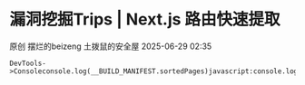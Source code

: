 #  漏洞挖掘Trips | Next.js 路由快速提取  
原创 摆烂的beizeng  土拨鼠的安全屋   2025-06-29 02:35  
  
```
DevTools->Consoleconsole.log(__BUILD_MANIFEST.sortedPages)javascript:console.log(__BUILD_MANIFEST.sortedPages.join('\n'));
```  
  
  
  
